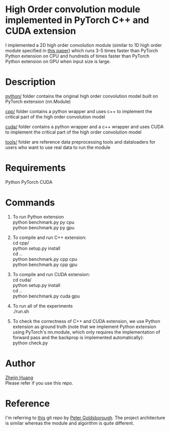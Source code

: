 # High Order convolution module implemented in PyTorch C++ and CUDA extension
I implemented a 2D high order convolution module (similar to 1D high order module specified in [this paper](https://openreview.net/pdf?id=SkVhlh09tX)) which runs 3-5 times faster than PyTorch Python extension on CPU and hundreds of times faster than PyTorch Python extension on GPU when input size is large.  

# Description
[python/](https://github.com/YHHHCF/PyTorch_Extension/tree/master/python) folder contains the original high order convolution model built on PyTorch extension (nn.Module)  

[cpp/](https://github.com/YHHHCF/PyTorch_Extension/tree/master/cpp) folder contains a python wrapper and uses c++ to implement the critical part of the high order convolution model  

[cuda/](https://github.com/YHHHCF/PyTorch_Extension/tree/master/cuda) folder contains a python wrapper and a c++ wrapper and uses CUDA to implement the critical part of the high order convolution model  

[tools/](https://github.com/YHHHCF/PyTorch_Extension/tree/master/tools) folder are reference data preprocessing tools and dataloaders for users who want to use real data to run the module  

# Requirements
Python
PyTorch
CUDA

# Commands  

1. To run Python extension  
python benchmark.py py cpu  
python benchmark.py py gpu  

2. To compile and run C++ extension:  
cd cpp/  
python setup.py install  
cd ..  
python benchmark.py cpp cpu  
python benchmark.py cpp gpu  

3. To compile and run CUDA extension:  
cd cuda/  
python setup.py install  
cd ..  
python benchmark.py cuda gpu  

4. To run all of the experiments  
./run.sh  

5. To check the correctness of C++ and CUDA extension, we use Python extension as ground truth (note that we implement Python extension using PyTorch's nn.module, which only requires the implementation of forward pass and the backprop is implemented automatically):  
python check.py  

# Author
[Zhejin Huang](https://www.linkedin.com/in/zhejinh/)  
Please refer if you use this repo.  

# Reference
I'm referring to [this](https://github.com/pytorch/extension-cpp/tree/master/) git repo by [Peter Goldsborough](https://github.com/goldsborough). The project architecture is similar whereas the module and algorithm is quite different.  
